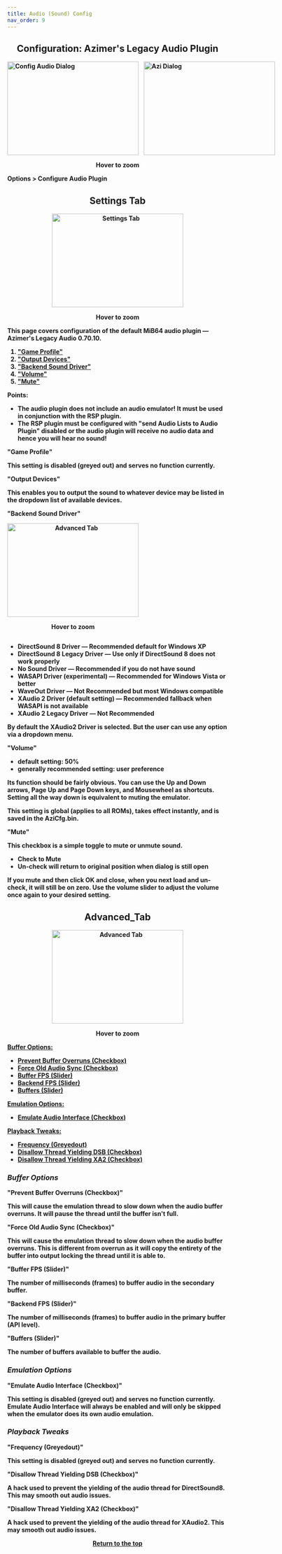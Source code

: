 ```yaml
---
title: Audio (Sound) Config
nav_order: 9
---
```


<style>
.zoom-pair {
  display: flex;
  gap: 12px;
  align-items: flex-end;
  justify-content: flex-start;
  position: relative;
  margin-left: auto;
  margin-right: auto;
  width: max-content;
  text-align: left;
}
.zoom-on-hover {
  display: inline-block;
  position: relative;
}
.zoom-on-hover img {
  display: block;
  cursor: zoom-in;
  transition: transform 0.3s ease;
  transform-origin: left center;
  position: relative;
  z-index: 1;
}
.zoom-on-hover:hover img {
  transform: scale(1.5);
}
.zoom-pair .zoom-on-hover:first-child:hover img {
  z-index: 9999;
}
.zoom-pair .zoom-on-hover:last-child:hover img {
  z-index: 100;
}
</style>

## <center>Configuration: Azimer's Legacy Audio Plugin</center>
<b>
<div class="zoom-pair">
  <div class="zoom-on-hover">
    <img src="/manual/asset/images/config_audio.png" alt="Config Audio Dialog" width="300" height="214" />
  </div>
  <div class="zoom-on-hover">
    <img src="/manual/asset/images/azi1.png" alt="Azi Dialog" width="300" height="214" />
  </div>
</div>
<p style="text-align: center;"><strong>Hover to zoom</strong></p>

<!-- ClauseEcho: Interactive Images -->

Options > Configure Audio Plugin

## <center>Settings Tab</center>
<b>
<div style="text-align: center;">
  <div class="zoom-on-hover">
  <img src="/manual/asset/images/azi1.png" alt="Settings Tab" width="300" height="214" />
  </div>
  <p><strong>Hover to zoom</strong></p>
</div>

<!-- ClauseEcho: Interactive Images -->

This page covers configuration of the default MiB64 audio plugin — Azimer's Legacy Audio 0.70.10.

<ol>
  <li><a href="#o1">"Game Profile"</a></li>
  <li><a href="#o2">"Output Devices"</a></li>
  <li><a href="#o3">"Backend Sound Driver"</a></li>
  <li><a href="#o4">"Volume"</a></li>
  <li><a href="#o5">"Mute"</a></li>
</ol>

Points:

- The audio plugin does not include an audio emulator! It must be used in conjunction with the RSP plugin.  
- The RSP plugin must be configured with "send Audio Lists to Audio Plugin" disabled or the audio plugin will receive no audio data and hence you will hear no sound!

<a name="o1"><strong>"Game Profile"</strong></a>

This setting is disabled (greyed out) and serves no function currently.

<a name="o2"><strong>"Output Devices"</strong></a>

This enables you to output the sound to whatever device may be listed in the dropdown list of available devices.

<a name="o3"><strong>"Backend Sound Driver"</strong></a>

<div class="zoom-on-hover" style="text-align: center;">
  <img src="/manual/asset/images/azi2.png" alt="Advanced Tab" width="300" height="214" />
  <p><strong>Hover to zoom</strong></p>
</div>

<ul>
  <li>DirectSound 8 Driver — Recommended default for Windows XP</li>
  <li>DirectSound 8 Legacy Driver — Use only if DirectSound 8 does not work properly</li>
  <li>No Sound Driver — Recommended if you do not have sound</li>
  <li>WASAPI Driver (experimental) — Recommended for Windows Vista or better</li>
  <li>WaveOut Driver — Not Recommended but most Windows compatible</li>
  <li>XAudio 2 Driver (default setting) — Recommended fallback when WASAPI is not available</li>
  <li>XAudio 2 Legacy Driver — Not Recommended</li>
</ul>

By default the XAudio2 Driver is selected. But the user can use any option via a dropdown menu.

<a name="o4"><strong>"Volume"</strong></a>

- default setting: 50%  
- generally recommended setting: user preference

Its function should be fairly obvious. You can use the Up and Down arrows, Page Up and Page Down keys, and Mousewheel as shortcuts. Setting all the way down is equivalent to muting the emulator.

This setting is global (applies to all ROMs), takes effect instantly, and is saved in the AziCfg.bin.

<a name="o5"><strong>"Mute"</strong></a>

This checkbox is a simple toggle to mute or unmute sound.

<ul>
  <li>Check to Mute</li>
  <li>Un-check will return to original position when dialog is still open</li>
</ul>

If you mute and then click OK and close, when you next load and un-check, it will still be on zero. Use the volume slider to adjust the volume once again to your desired setting.

## <center>Advanced_Tab</center>
<b>
<div style="text-align: center;">
  <div class="zoom-on-hover">
  <img src="/manual/asset/images/azi3.png" alt="Advanced Tab" width="300" height="214" />
  </div>
  <p><strong>Hover to zoom</strong></p></div>

<!-- ClauseEcho: Interactive Images -->

<a href="#Buffer_Options:">Buffer Options:</a>

<ul>
  <li><a href="#Prevent_Buffer_Overruns">Prevent Buffer Overruns (Checkbox)</a></li>
  <li><a href="#Force_Old_Audio_Sync">Force Old Audio Sync (Checkbox)</a></li>
  <li><a href="#Buffer_FPS">Buffer FPS (Slider)</a></li>
  <li><a href="#Backend_FPS">Backend FPS (Slider)</a></li>
  <li><a href="#Buffers">Buffers (Slider)</a></li>
</ul>

<a href="#Emulation_Options">Emulation Options:</a>

<ul>
  <li><a href="#Emulate Audio Interface">Emulate Audio Interface (Checkbox)</a></li>
</ul>

<a href="#Playback_Tweaks">Playback Tweaks:</a>

<ul>
  <li><a href="#Frequency">Frequency (Greyedout)</a></li>
  <li><a href="#Disallow Thread  Yielding DSB">Disallow Thread Yielding DSB (Checkbox)</a></li>
  <li><a href="#Disallow Thread  Yielding XA2">Disallow Thread Yielding XA2 (Checkbox)</a></li>
</ul>

<h3><a name="Buffer_Options:"><strong><em>Buffer Options</em></strong></a></h3>

<a name="Prevent_Buffer_Overruns"><strong>"Prevent Buffer Overruns (Checkbox)"</strong></a>

This will cause the emulation thread to slow down when the audio buffer overruns. It will pause the thread until the buffer isn't full.

<a name="Force_Old_Audio_Sync"><strong>"Force Old Audio Sync (Checkbox)"</strong></a>

This will cause the emulation thread to slow down when the audio buffer overruns. This is different from overrun as it will copy the entirety of the buffer into output locking the thread until it is able to.

<a name="Buffer_FPS"><strong>"Buffer FPS (Slider)"</strong></a>

The number of milliseconds (frames) to buffer audio in the secondary buffer.

<a name="Backend_FPS"><strong>"Backend FPS (Slider)"</strong></a>

The number of milliseconds (frames) to buffer audio in the primary buffer (API level).

<a name="Buffers"><strong>"Buffers (Slider)"</strong></a>

The number of buffers available to buffer the audio.

<h3><a name="Emulation_Options"><strong><em>Emulation Options</em></strong></a></h3>

<a name="Emulate Audio Interface"><strong>"Emulate Audio Interface (Checkbox)"</strong></a>

This setting is disabled (greyed out) and serves no function currently. Emulate Audio Interface will always be enabled and will only be skipped when the emulator does its own audio emulation.

<h3><a name="Playback_Tweaks"><strong><em>Playback Tweaks</em></strong></a></h3>

<a name="Frequency"><strong>"Frequency (Greyedout)"</strong></a>

This setting is disabled (greyed out) and serves no function currently.

<a name="Disallow Thread  Yielding DSB"><strong>"Disallow Thread Yielding DSB (Checkbox)"</strong></a>

A hack used to prevent the yielding of the audio thread for DirectSound8. This may smooth out audio issues.

<a name="Disallow Thread  Yielding XA2"><strong>"Disallow Thread Yielding XA2 (Checkbox)"</strong></a>

A hack used to prevent the yielding of the audio thread for XAudio2. This may smooth out audio issues.

<p style="text-align:center"><a href="#">Return to the top</a></p>

<!-- ClauseEcho: Config Audio Protocol Complete -->

